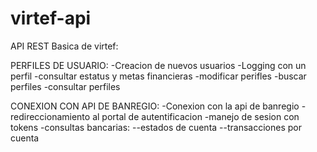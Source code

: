 # virtef-api
API REST Basica de virtef:

PERFILES DE USUARIO:
-Creacion de nuevos usuarios
-Logging con un perfil
-consultar estatus y metas financieras
-modificar perifles
-buscar perfiles
-consultar perfiles

CONEXION CON API DE BANREGIO:
-Conexion con la api de banregio
-redireccionamiento al portal de autentificacion
-manejo de sesion con tokens
-consultas bancarias:
--estados de cuenta
--transacciones por cuenta


